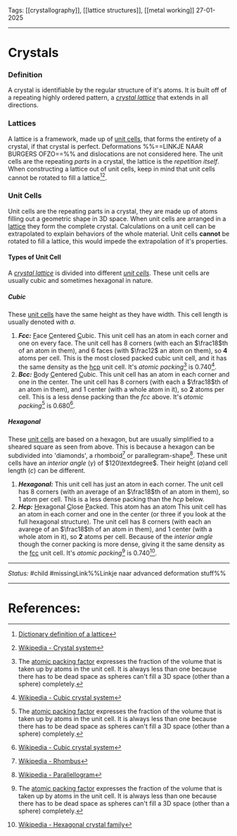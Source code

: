 Tags: [[crystallography]], [[lattice structures]], [[metal working]]
27-01-2025

---
# Crystals
### Definition
A crystal is identifiable by the regular structure of it's atoms. It is built off of a repeating highly ordered pattern, a _[crystal lattice](#lattices)_ that extends in all directions.

### Lattices
A lattice is a framework, made up of [unit cells](#unit%20cells), that forms the entirety of a crystal, if that crystal is perfect. Deformations %%==LINKJE NAAR BURGERS OFZO==%% and dislocations are not considered here. The unit cells are the repeating _parts_ in a crystal, the lattice is the _repetition itself_. When constructing a lattice out of unit cells, keep in mind that unit cells cannot be rotated to fill a lattice[^lattice1][^lattice2].

### Unit Cells
Unit cells are the repeating parts in a crystal, they are made up of atoms filling out a geometric shape in 3D space. When unit cells are arranged in a [lattice](#lattices) they form the complete crystal. Calculations on a unit cell can be extrapolated to explain behaviors of the whole material. Unit cells __cannot__ be rotated to fill a lattice, this would impede the extrapolation of it's properties.
#### Types of Unit Cell
A _[crystal lattice](#lattices)_  is divided into different _[unit cells](#unit%20cells)_. These unit cells are usually cubic and sometimes hexagonal in nature.
##### Cubic
These [unit cells](#unit%20cells) have the same height as they have width. This cell length is usually denoted with _a_.
1. ___Fcc:___ <u>F</u>ace <u>C</u>entered <u>C</u>ubic. This unit cell has an atom in each corner and one on every face. The unit cell has $8$ corners (with each an $\frac18$th of an atom in them), and $6$ faces (with $\frac12$ an atom on them), so __$4$__ atoms per cell. This is the most closed packed cubic unit cell, and it has the same density as the [hcp](#hexagonal) unit cell. It's _atomic packing_[^at.pack] is $0.740$[^cube_wiki].
2. ___Bcc:___ <u>B</u>ody <u>C</u>entered <u>C</u>ubic. This unit cell has an atom in each corner and one in the center. The unit cell has $8$ corners (with each a $\frac18$th of an atom in them), and $1$ center (with a whole atom in it), so __$2$__ atoms per cell. This is a less dense packing than the _fcc_ above. It's _atomic packing_[^at.pack] is $0.680$[^cube_wiki].
##### Hexagonal
These [unit cells](#unit%20cells) are based on a hexagon, but are usually simplified to a sheared square as seen from above. This is because a hexagon can be subdivided into 'diamonds', a rhomboid[^rhombus_wiki] or parallegram-shape[^para_wiki]. These unit cells have an _interior angle_ ($\gamma$) of $120\textdegree$. Their height (_a_)and cell length (_c_) can be different.
1. ___Hexagonal:___ This unit cell has just an atom in each corner. The unit cell has $8$ corners (with an average of an $\frac18$th of an atom in them), so $1$ atom per cell. This is a less dense packing than the _hcp_ below. 
2. ___Hcp:___ <u>H</u>exagonal <u>C</u>lose <u>P</u>acked. This atom has an atom This unit cell has an atom in each corner and one in the center (or three if you look at the full hexagonal structure). The unit cell has $8$ corners (with each an avarege of an $\frac18$th of an atom in them), and $1$ center (with a whole atom in it), so __$2$__ atoms per cell. Because of the _interior angle_ though the corner packing is more dense, giving it the same density as the [fcc](#Cubic) unit cell. It's _atomic packing_[^at.pack] is $0.740$[^hex_wiki].







---
_Status:_ #child #missingLink%%Linkje naar advanced deformation stuff%%

---
# References:
[^rhombus_wiki]: [Wikipedia - Rhombus](https://en.wikipedia.org/wiki/Rhombus)
[^para_wiki]: [Wikipedia - Parallellogram](https://en.wikipedia.org/wiki/Parallelogram)
[^cube_wiki]: [Wikipedia - Cubic crystal system](https://en.wikipedia.org/wiki/Cubic_crystal_system)
[^at.pack]: The [atomic packing factor](https://en.wikipedia.org/wiki/Atomic_packing_factor) expresses the fraction of the volume that is taken up by atoms in the unit cell. It is always less than one because there has to be dead space as spheres can't fill a 3D space (other than a sphere) completely.
[^hex_wiki]: [Wikipedia - Hexagonal crystal family](https://en.wikipedia.org/wiki/Hexagonal_crystal_family#Crystal_systems)
[^lattice1]: [Dictionary definition of a lattice](https://dictionary.cambridge.org/us/dictionary/english/lattice)
[^lattice2]: [Wikipedia - Crystal system](https://en.wikipedia.org/wiki/Crystal_system)
